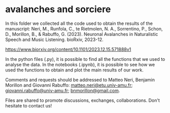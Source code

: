 # avalanches and sorciere

In this folder we collected all the code used to obtain the results of the manuscript: Neri, M., Runfola, C., te Rietmolen, N. A., Sorrentino, P., Schon, D., Morillon, B., & Rabuffo, G. (2023). Neuronal Avalanches in Naturalistic Speech and Music Listening. bioRxiv, 2023-12. 

https://www.biorxiv.org/content/10.1101/2023.12.15.571888v1
 
In the python files (.py), it is possible to find all the functions that we used to analyse the data. In the notebooks (.ipynb), it is possible to see how we used the functions to obtain and plot the main results of our work. 

Comments and requests should be addressed to Matteo Neri, Benjamin Morillon and Giovanni Rabuffo: matteo.neri@etu.univ-amu.fr; giovanni.rabuffo@univ-amu.fr; bnmorillon@gmail.com. 

Files are shared to promote discussions, exchanges, collaborations. Don't hesitate to contact us!